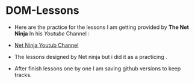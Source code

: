 # DOM-Lessons

* Here are the practice for the lessons I am getting provided by **The Net Ninja** In his _Youtube_ Channel :

* [Net Ninja Youtub Channel](#https://www.youtube.com/channel/UCW5YeuERMmlnqo4oq8vwUpg])

* The lessons designed by Net ninja but i did it as a practicing .
* After finish lessons one by one I am saving github versions to keep tracks.


